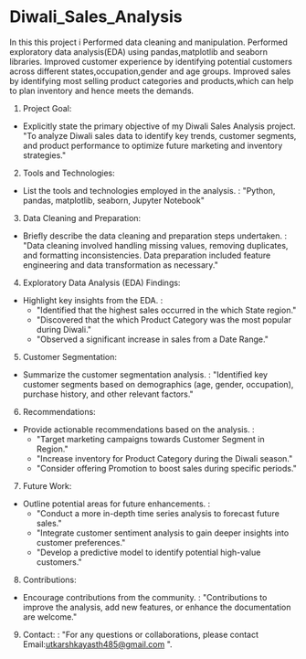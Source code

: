 # Diwali_Sales_Analysis

In this this project i
Performed data cleaning and manipulation.
Performed exploratory data analysis(EDA) using pandas,matplotlib and seaborn libraries.
Improved customer experience by identifying potential customers across different states,occupation,gender and age groups.
Improved sales by identifying most selling product categories and products,which can help to plan inventory and hence meets the demands.

1. Project Goal:
 * Explicitly state the primary objective of my Diwali Sales Analysis project.
    "To analyze Diwali sales data to identify key trends, customer segments, and product performance to optimize future marketing and inventory strategies."
   
2. Tools and Technologies:
 * List the tools and technologies employed in the analysis.
   : "Python, pandas, matplotlib, seaborn, Jupyter Notebook"
3. Data Cleaning and Preparation:
 * Briefly describe the data cleaning and preparation steps undertaken.
   : "Data cleaning involved handling missing values, removing duplicates, and formatting inconsistencies. Data preparation included feature engineering and data transformation as necessary."
4. Exploratory Data Analysis (EDA) Findings:
 * Highlight key insights from the EDA.
   :
     * "Identified that the highest sales occurred in the which State region."
     * "Discovered that the which Product Category was the most popular during Diwali."
     * "Observed a significant increase in sales from  a Date Range."
5. Customer Segmentation:
 * Summarize the customer segmentation analysis.
   : "Identified key customer segments based on demographics (age, gender, occupation), purchase history, and other relevant factors."
6. Recommendations:
 * Provide actionable recommendations based on the analysis.
    :
     * "Target marketing campaigns towards Customer Segment in Region."
     * "Increase inventory for Product Category during the Diwali season."
     * "Consider offering Promotion to boost sales during specific periods."
7. Future Work:
 * Outline potential areas for future enhancements.
     :
     * "Conduct a more in-depth time series analysis to forecast future sales."
     * "Integrate customer sentiment analysis to gain deeper insights into customer preferences."
     * "Develop a predictive model to identify potential high-value customers."
8. Contributions:
 * Encourage contributions from the community.
 : "Contributions to improve the analysis, add new features, or enhance the documentation are welcome."
9. Contact:
   : "For any questions or collaborations, please contact Email:utkarshkayasth485@gmail.com ".

